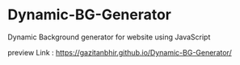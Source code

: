 # Dynamic-BG-Generator
Dynamic Background generator for website using JavaScript

preview Link : https://gazitanbhir.github.io/Dynamic-BG-Generator/